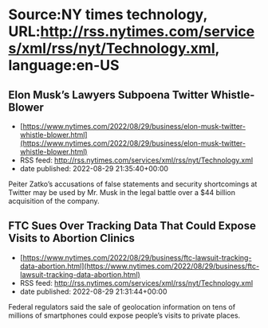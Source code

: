 # Source:NY times technology, URL:http://rss.nytimes.com/services/xml/rss/nyt/Technology.xml, language:en-US

## Elon Musk’s Lawyers Subpoena Twitter Whistle-Blower
 - [https://www.nytimes.com/2022/08/29/business/elon-musk-twitter-whistle-blower.html](https://www.nytimes.com/2022/08/29/business/elon-musk-twitter-whistle-blower.html)
 - RSS feed: http://rss.nytimes.com/services/xml/rss/nyt/Technology.xml
 - date published: 2022-08-29 21:35:40+00:00

Peiter Zatko’s accusations of false statements and security shortcomings at Twitter may be used by Mr. Musk in the legal battle over a $44 billion acquisition of the company.

## FTC Sues Over Tracking Data That Could Expose Visits to Abortion Clinics
 - [https://www.nytimes.com/2022/08/29/business/ftc-lawsuit-tracking-data-abortion.html](https://www.nytimes.com/2022/08/29/business/ftc-lawsuit-tracking-data-abortion.html)
 - RSS feed: http://rss.nytimes.com/services/xml/rss/nyt/Technology.xml
 - date published: 2022-08-29 21:31:44+00:00

Federal regulators said the sale of geolocation information on tens of millions of smartphones could expose people’s visits to private places.

